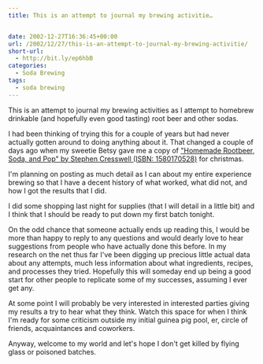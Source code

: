 ```yaml
---
title: This is an attempt to journal my brewing activitie…


date: 2002-12-27T16:36:45+00:00
url: /2002/12/27/this-is-an-attempt-to-journal-my-brewing-activitie/
short-url:
  - http://bit.ly/ep6hbB
categories:
  - Soda Brewing
tags:
  - soda brewing
---
```

This is an attempt to journal my brewing activities as I attempt to homebrew drinkable (and hopefully even good tasting) root beer and other sodas.

I had been thinking of trying this for a couple of years but had never actually gotten around to doing anything about it. That changed a couple of days ago when my sweetie Betsy gave me a copy of <a href="http://www.amazon.com/exec/obidos/tg/detail/-/1580170528/qid=1040998356/sr=8-1/ref=sr_8_1/103-5493990-8123067?v=glance&#038;s=books&#038;n=507846">"Homemade Rootbeer, Soda, and Pop" by Stephen Cresswell (ISBN: 1580170528)</a> for christmas.

I'm planning on posting as much detail as I can about my entire experience brewing so that I have a decent history of what worked, what did not, and how I got the results that I did.

I did some shopping last night for supplies (that I will detail in a little bit) and I think that I should be ready to put down my first batch tonight.

On the odd chance that someone actually ends up reading this, I would be more than happy to reply to any questions and would dearly love to hear suggestions from people who have actually done this before. In my research on the net thus far I've been digging up precious little actual data about any attempts, much less information about what ingredients, recipes, and processes they tried. Hopefully this will someday end up being a good start for other people to replicate some of my successes, assuming I ever get any.

At some point I will probably be very interested in interested parties giving my results a try to hear what they think. Watch this space for when I think I'm ready for some criticism outside my initial guinea pig pool, er, circle of friends, acquaintances and coworkers.

Anyway, welcome to my world and let's hope I don't get killed by flying glass or poisoned batches.